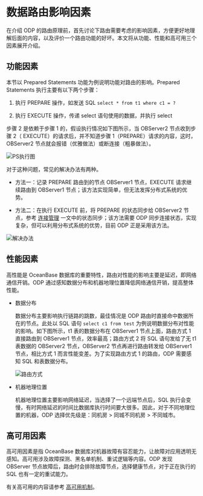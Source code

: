 # 数据路由影响因素

在介绍 ODP 的路由原理前，首先讨论下路由需要考虑的影响因素，方便更好地理解后面的内容，以及评价一个路由功能的好坏。本文将从功能、性能和高可用三个因素展开介绍。

## 功能因素

本节以 Prepared Statements 功能为例说明功能对路由的影响。Prepared Statements 执行主要有以下两个步骤：

1. 执行 PREPARE 操作，如发送 SQL `select * from t1 where c1 = ?`

2. 执行 EXECUTE 操作，传递 select 语句使用的数据，并执行 select

步骤 2 是依赖于步骤 1 的，假设执行情况如下图所示，当 OBServer2 节点收到步骤 2（ EXECUTE）的请求后，并不知道步骤 1（PREPARE）请求的内容，这时，OBServer2 节点就会报错（优雅做法）或断连接（粗暴做法）。

![PS执行图](https://obbusiness-private.oss-cn-shanghai.aliyuncs.com/doc/img/odp/V4.0.0/zh-CN/6.data-routing/1.influence-factor-01.png)

对于这种问题，常见的解决办法有两种。

* 方法一：记录 PREPARE 路由到的节点 OBServer1 节点，EXECUTE 请求继续路由到 OBServer1 节点；该方法实现简单，但无法发挥分布式系统的优势。

* 方法二：在执行 EXECUTE 前，将 PREPARE 的状态同步给 OBServer2 节点，参考 [连接管理](../5.connection-management.md) 一文中的状态同步；该方法需要 ODP 同步连接状态，实现复杂，但可以利用分布式系统的优势，目前 ODP 正是采用该方法。

![解决办法](https://obbusiness-private.oss-cn-shanghai.aliyuncs.com/doc/img/odp/V4.0.0/zh-CN/6.data-routing/1.influence-factor-02.png)

## 性能因素

高性能是 OceanBase 数据库的重要特性，路由对性能的影响主要是延迟，即网络通信开销。ODP 通过感知数据分布和机器地理位置降低网络通信开销，提高整体性能。

* 数据分布
  
  数据分布主要影响执行链路的跳数，最佳情况是 ODP 路由时直接命中数据所在的节点。此处以 SQL 语句 `select c1 from test` 为例说明数据分布对性能的影响。如下图所示，t1 表的数据分布在 OBServer1 节点上面，路由方式 1 直接路由到 OBServer1 节点，效率最高；路由方式 2 将 SQL 语句发给了无 t1 表数据的 OBServer2 节点，OBServer2 节点再进行路由转发给 OBServer1 节点，相比方式 1 而言性能变差。为了实现路由方式 1 的路由，ODP 需要感知 SQL 和表数据分布。

  ![路由方式](https://obbusiness-private.oss-cn-shanghai.aliyuncs.com/doc/img/odp/V4.0.0/zh-CN/6.data-routing/1.influence-factor-03.png)

* 机器地理位置
  
  机器地理位置主要影响网络延迟，当选择了一个远端节点后，SQL 执行会变慢，有时网络延迟的时间比数据库执行时间要大很多。因此，对于不同地理位置的机器，ODP 选择优先级是：同机房 > 同城不同机房 > 不同城市。

## 高可用因素

高可用因素是指 OceanBase 数据库对机器故障有容忍能力，让故障对应用透明无感知。高可用涉及故障探测、黑名单机制、重试逻辑等内容。ODP 发现 OBServer 节点故障后，路由时会排除故障节点，选择健康节点，对于正在执行的 SQL 也有一定的重试能力。

有关高可用的内容请参考 [高可用机制](../7.high-availability/1.overview.md)。
